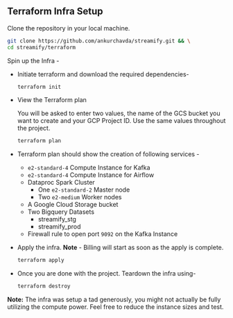 ## Terraform Infra Setup

Clone the repository in your local machine.

```bash
git clone https://github.com/ankurchavda/streamify.git && \
cd streamify/terraform
```

Spin up the Infra -

- Initiate terraform and download the required dependencies-

  ```bash
  terraform init
  ```

- View the Terraform plan

  You will be asked to enter two values, the name of the GCS bucket you want to create and your GCP Project ID. Use the same values throughout the project.

  ```bash
  terraform plan
  ```

- Terraform plan should show the creation of following services -

  - `e2-standard-4` Compute Instance for Kafka
  - `e2-standard-4` Compute Instance for Airflow
  - Dataproc Spark Cluster
    - One `e2-standard-2` Master node
    - Two `e2-medium` Worker nodes
  - A Google Cloud Storage bucket
  - Two Bigquery Datasets
    - streamify_stg
    - streamify_prod
  - Firewall rule to open port `9092` on the Kafka Instance

- Apply the infra. **Note** - Billing will start as soon as the apply is complete.

  ```bash
  terraform apply
  ```

- Once you are done with the project. Teardown the infra using-

  ```bash
  terraform destroy
  ```

**Note:** The infra was setup a tad generously, you might not actually be fully utilizing the compute power. Feel free to reduce the instance sizes and test.
